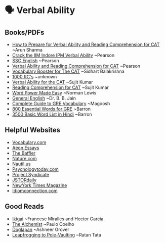# 🗣️ Verbal Ability

## Books/PDFs
- [How to Prepare for Verbal Ability and Reading Comprehension for CAT](https://drive.google.com/file/d/1qBtdjFsit-0fo861I6qU2hdzJ4lFpgQH/view?usp=drive_link) ~Arun Sharma
- [Crack the IIM Indore IPM Verbal Ability](https://drive.google.com/file/d/1iKixCuvmMK5xMJbnmAgtlGWgniUug2CN/view?usp=drive_link) ~Pearson
- [SSC English](https://drive.google.com/file/d/1GIpBxAuv4jzamH5OA5oyM_4RQAHO3tJc/view?usp=drive_link) ~Pearson
- [Verbal Ability and Reading Comprehension for CAT](https://drive.google.com/file/d/1iKixCuvmMK5xMJbnmAgtlGWgniUug2CN/view?usp=drive_link) ~Pearson
- [Vocabulary Booster for The CAT](https://drive.google.com/file/d/1lhc5BthS-VVyFmJZl8CIXMqpkTl2DFhK/view?usp=drive_link) ~Sidhart Balakrishna
- [1000 RC's](https://drive.google.com/file/d/1ha0JtsELgl32CezF46jQtW633E9qF3eW/view?usp=drive_link) ~unknown
- [Verbal Ability for the CAT](https://drive.google.com/file/d/1UK7erDQ5SvzIu-rKWZ1V7-zvM_9x587h/view?usp=drive_link) ~Sujit Kumar
- [Reading Comprehension for CAT](https://drive.google.com/file/d/1Op6dbE6HUPB3QZW9vo_HrtH7NvFIGsHz/view?usp=drive_link) ~Sujit Kumar
- [Word Power Made Easy](https://drive.google.com/file/d/1qocsr1sBqWdXxT6gnBboitX82S2EOhj6/view?usp=drive_link) ~Norman Lewis
- [General English](https://drive.google.com/file/d/1wc_1SaZJjw2Irkp3CYSmGkCj57uGgt_e/view?usp=drive_link) ~Dr. B. B. Jain
- [Complete Guide to GRE Vocabulary](https://drive.google.com/file/d/1wIDQ_KNQoERfIshFKtuaes1TM3xEVjY4/view?usp=drive_link) ~Magoosh
- [800 Essential Words for GRE](https://drive.google.com/file/d/1w5jZBviE2BZtMUUgpLJqJwXukmBiE0Fm/view?usp=drive_link) ~Barron
- [3500 Basic Word List in Hindi](https://drive.google.com/file/d/1i8XSuTJtEUzK2z3jYhSEwDvakvaGHIOl/view?usp=drive_link) ~Barron

## Helpful Websites
- [Vocabulary.com](https://www.vocabulary.com/)
- [Aeon Essays](https://aeon.co/essays)
- [The Baffler](https://thebaffler.com/)
- [Nature.com](https://www.nature.com/)
- [Nautil.us](https://nautil.us/)
- [Psychologytoday.com](https://www.psychologytoday.com/)
- [Project Syndicate](https://www.project-syndicate.org/)
- [JSTORdaily](https://daily.jstor.org/)
- [NewYork Times Magazine](https://www.nytimes.com/international/section/magazine)
- [Idiomconnection.com](https://idiomconnection.com/)

## Good Reads
- [Ikigai](https://drive.google.com/file/d/1SPL9YH_J3b0GKOOWvOZAQbZnYBFtlOsz/view?usp=drive_link) ~Francesc Miralles and Hector Garcia
- [The Alchemist](https://drive.google.com/file/d/1rY8BjF32u6-NZduRbtnq5KUhlXPYjT8q/view?usp=drive_link) ~Paulo Coelho
- [Doglapan](https://drive.google.com/file/d/1648TTobDEIvpDcwbKrauECpVDKoxDnZ8/view?usp=drive_link) ~Ashneer Grover
- [Leapfrogging to Pole-Vaulting](https://drive.google.com/file/d/11nAkf9D3qgrv6I0Zl--3Vf2Z_LHj6PqA/view?usp=drive_link) ~Ratan Tata